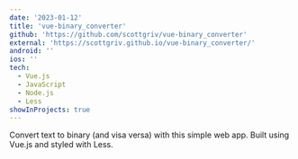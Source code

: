 ```yaml
---
date: '2023-01-12'
title: 'vue-binary_converter'
github: 'https://github.com/scottgriv/vue-binary_converter'
external: 'https://scottgriv.github.io/vue-binary_converter/'
android: ''
ios: ''
tech:
  - Vue.js
  - JavaScript
  - Node.js
  - Less
showInProjects: true
---
```


Convert text to binary (and visa versa) with this simple web app. Built using Vue.js and styled with Less.
